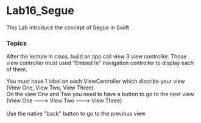 # Lab16_Segue
This Lab introduce the concept of Segue in Swift

### Topics

After the lecture in class, build an app call view 3 view controller. Those view controller must used "Embed In" navigation controller to display each of them. 

You must have 1 label on each ViewController which discribe your view (View One, View Two, View Three).<br>
On the view One and Two you need to have a button to go to the next view. (View One ---> View Two ---> View Three)<br>
<br>
Use the native "back" button to go to the previous view 



